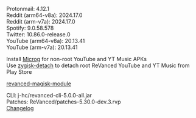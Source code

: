 Protonmail: 4.12.1  
Reddit (arm64-v8a): 2024.17.0  
Reddit (arm-v7a): 2024.17.0  
Spotify: 9.0.58.578  
Twitter: 10.86.0-release.0  
YouTube (arm64-v8a): 20.13.41  
YouTube (arm-v7a): 20.13.41  

Install [Microg](https://github.com/ReVanced/GmsCore/releases) for non-root YouTube and YT Music APKs  
Use [zygisk-detach](https://github.com/j-hc/zygisk-detach) to detach root ReVanced YouTube and YT Music from Play Store  

[revanced-magisk-module](https://github.com/j-hc/revanced-magisk-module)
  
CLI: j-hc/revanced-cli-5.0.0-all.jar  
Patches: ReVanced/patches-5.30.0-dev.3.rvp  
[Changelog](https://github.com/ReVanced/revanced-patches/releases/tag/v5.30.0-dev.3)  
